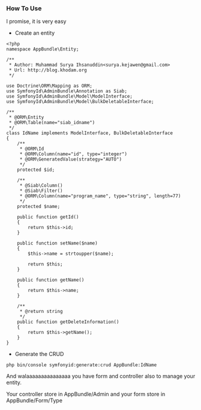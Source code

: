 ### How To Use ###

I promise, it is very easy

+ Create an entity

```lang=php
<?php
namespace AppBundle\Entity;

/**
 * Author: Muhammad Surya Ihsanuddin<surya.kejawen@gmail.com>
 * Url: http://blog.khodam.org
 */

use Doctrine\ORM\Mapping as ORM;
use SymfonyId\AdminBundle\Annotation as Siab;
use SymfonyId\AdminBundle\Model\ModelInterface;
use SymfonyId\AdminBundle\Model\BulkDeletableInterface;

/**
 * @ORM\Entity
 * @ORM\Table(name="siab_idname")
 */
class IdName implements ModelInterface, BulkDeletableInterface
{
    /**
     * @ORM\Id
     * @ORM\Column(name="id", type="integer")
     * @ORM\GeneratedValue(strategy="AUTO")
     */
    protected $id;

    /**
     * @Siab\Column()
     * @Siab\Filter()
     * @ORM\Column(name="program_name", type="string", length=77)
     */
    protected $name;

    public function getId()
    {
        return $this->id;
    }

    public function setName($name)
    {
        $this->name = strtoupper($name);

        return $this;
    }

    public function getName()
    {
        return $this->name;
    }

    /**
     * @return string
     */
    public function getDeleteInformation()
    {
        return $this->getName();
    }
}

```

+ Generate the CRUD

```lang=shell
php bin/console symfonyid:generate:crud AppBundle:IdName
```

And walaaaaaaaaaaaaaaa you have form and controller also to manage your entity. 

Your controller store in AppBundle/Admin and your form store in AppBundle/Form/Type

